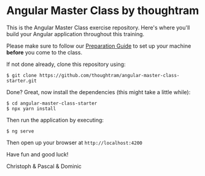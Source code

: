 # Angular Master Class by thoughtram

This is the Angular Master Class exercise repository. Here's where you'll build your Angular application throughout this training.

Please make sure to follow our [Preparation Guide](http://thoughtram.io/prepare-for-your-training.html) to set up your machine **before** you come to the class.

If not done already, clone this repository using:

```
$ git clone https://github.com/thoughtram/angular-master-class-starter.git
```

Done? Great, now install the dependencies (this might take a little while):

```
$ cd angular-master-class-starter
$ npx yarn install
```

Then run the application by executing:

```
$ ng serve
```

Then open up your browser at `http://localhost:4200`

Have fun and good luck!

Christoph & Pascal & Dominic
